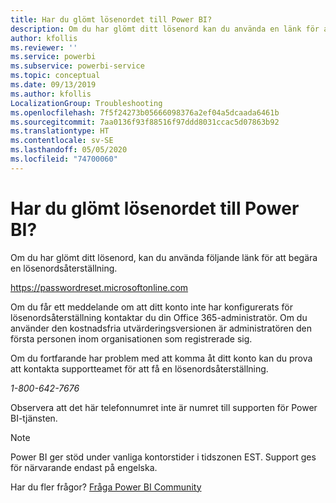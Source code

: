 ```yaml
---
title: Har du glömt lösenordet till Power BI?
description: Om du har glömt ditt lösenord kan du använda en länk för att begära en lösenordsåterställning.
author: kfollis
ms.reviewer: ''
ms.service: powerbi
ms.subservice: powerbi-service
ms.topic: conceptual
ms.date: 09/13/2019
ms.author: kfollis
LocalizationGroup: Troubleshooting
ms.openlocfilehash: 7f5f24273b05666098376a2ef04a5dcaada6461b
ms.sourcegitcommit: 7aa0136f93f88516f97ddd8031ccac5d07863b92
ms.translationtype: HT
ms.contentlocale: sv-SE
ms.lasthandoff: 05/05/2020
ms.locfileid: "74700060"
---
```

# <a name="forgot-your-password-for-power-bi"></a>Har du glömt lösenordet till Power BI?

Om du har glömt ditt lösenord, kan du använda följande länk för att begära en lösenordsåterställning.

<https://passwordreset.microsoftonline.com>

Om du får ett meddelande om att ditt konto inte har konfigurerats för lösenordsåterställning kontaktar du din Office 365-administratör. Om du använder den kostnadsfria utvärderingsversionen är administratören den första personen inom organisationen som registrerade sig.

Om du fortfarande har problem med att komma åt ditt konto kan du prova att kontakta supportteamet för att få en lösenordsåterställning.

*1-800-642-7676*

Observera att det här telefonnumret inte är numret till supporten för Power BI-tjänsten.

> [!NOTE]
> Power BI ger stöd under vanliga kontorstider i tidszonen EST. Support ges för närvarande endast på engelska.

Har du fler frågor? [Fråga Power BI Community](https://community.powerbi.com/)